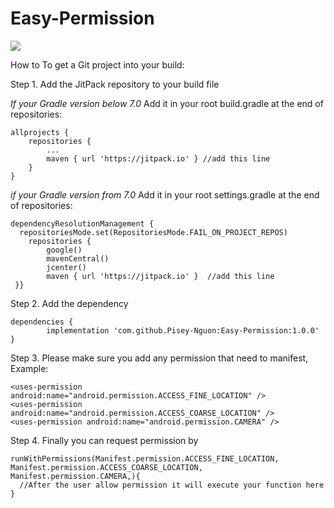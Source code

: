 
# Easy-Permission
[![](https://jitpack.io/v/Pisey-Nguon/Easy-Permission.svg)](https://jitpack.io/#Pisey-Nguon/Easy-Permission)

How to
To get a Git project into your build:

Step 1. Add the JitPack repository to your build file

*If your Gradle version below 7.0*
Add it in your root build.gradle at the end of repositories:

	allprojects {
		repositories {
			...
			maven { url 'https://jitpack.io' } //add this line
		}
	}

*if your Gradle version from 7.0*
Add it in your root settings.gradle at the end of repositories:

    dependencyResolutionManagement {  
      repositoriesMode.set(RepositoriesMode.FAIL_ON_PROJECT_REPOS)  
        repositories {
	        google()  
            mavenCentral()  
            jcenter()  
            maven { url 'https://jitpack.io' }  //add this line
     }}

Step 2. Add the dependency

	dependencies {
	        implementation 'com.github.Pisey-Nguon:Easy-Permission:1.0.0'
	}

Step 3. Please make sure you add any permission that need to manifest, Example:

    <uses-permission android:name="android.permission.ACCESS_FINE_LOCATION" />
    <uses-permission android:name="android.permission.ACCESS_COARSE_LOCATION" />
    <uses-permission android:name="android.permission.CAMERA" />

Step 4. Finally you can request permission by

    runWithPermissions(Manifest.permission.ACCESS_FINE_LOCATION, Manifest.permission.ACCESS_COARSE_LOCATION, Manifest.permission.CAMERA,){  
      //After the user allow permission it will execute your function here  
    }
